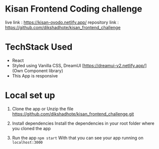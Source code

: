 # Kisan Frontend Coding challenge
live link : https://kisan-oyodo.netlify.app/
repository link : https://github.com/dikshadhote/kisan_frontend_challenge

# TechStack Used
- React
- Styled using Vanilla CSS, DreamUI [https://dreamui-v2.netlify.app/] (Own Component library)
- This App is responsive 


# Local set up
1. Clone the app or Unzip the file
 https://github.com/dikshadhote/kisan_frontend_challenge.git 

2. Install dependencies
Install the dependencies in your root folder where you cloned the app

3. Run the app
`npm start` With that you can see your app running on `localhost:3000`
